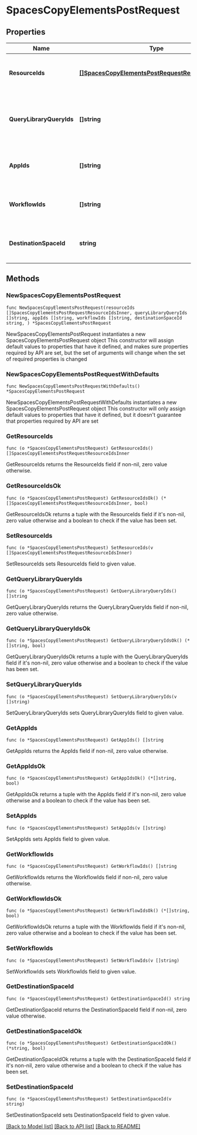 # SpacesCopyElementsPostRequest

## Properties

Name | Type | Description | Notes
------------ | ------------- | ------------- | -------------
**ResourceIds** | [**[]SpacesCopyElementsPostRequestResourceIdsInner**](SpacesCopyElementsPostRequestResourceIdsInner.md) | List of resource uuids to copy to the new space. | 
**QueryLibraryQueryIds** | **[]string** | List of query library query uuids to copy to the new space. | 
**AppIds** | **[]string** | List of app or module uuids to copy to the new space. | 
**WorkflowIds** | **[]string** | List of workflow ids to copy to the new space. | 
**DestinationSpaceId** | **string** | The id of the space to copy the elements to. | 

## Methods

### NewSpacesCopyElementsPostRequest

`func NewSpacesCopyElementsPostRequest(resourceIds []SpacesCopyElementsPostRequestResourceIdsInner, queryLibraryQueryIds []string, appIds []string, workflowIds []string, destinationSpaceId string, ) *SpacesCopyElementsPostRequest`

NewSpacesCopyElementsPostRequest instantiates a new SpacesCopyElementsPostRequest object
This constructor will assign default values to properties that have it defined,
and makes sure properties required by API are set, but the set of arguments
will change when the set of required properties is changed

### NewSpacesCopyElementsPostRequestWithDefaults

`func NewSpacesCopyElementsPostRequestWithDefaults() *SpacesCopyElementsPostRequest`

NewSpacesCopyElementsPostRequestWithDefaults instantiates a new SpacesCopyElementsPostRequest object
This constructor will only assign default values to properties that have it defined,
but it doesn't guarantee that properties required by API are set

### GetResourceIds

`func (o *SpacesCopyElementsPostRequest) GetResourceIds() []SpacesCopyElementsPostRequestResourceIdsInner`

GetResourceIds returns the ResourceIds field if non-nil, zero value otherwise.

### GetResourceIdsOk

`func (o *SpacesCopyElementsPostRequest) GetResourceIdsOk() (*[]SpacesCopyElementsPostRequestResourceIdsInner, bool)`

GetResourceIdsOk returns a tuple with the ResourceIds field if it's non-nil, zero value otherwise
and a boolean to check if the value has been set.

### SetResourceIds

`func (o *SpacesCopyElementsPostRequest) SetResourceIds(v []SpacesCopyElementsPostRequestResourceIdsInner)`

SetResourceIds sets ResourceIds field to given value.


### GetQueryLibraryQueryIds

`func (o *SpacesCopyElementsPostRequest) GetQueryLibraryQueryIds() []string`

GetQueryLibraryQueryIds returns the QueryLibraryQueryIds field if non-nil, zero value otherwise.

### GetQueryLibraryQueryIdsOk

`func (o *SpacesCopyElementsPostRequest) GetQueryLibraryQueryIdsOk() (*[]string, bool)`

GetQueryLibraryQueryIdsOk returns a tuple with the QueryLibraryQueryIds field if it's non-nil, zero value otherwise
and a boolean to check if the value has been set.

### SetQueryLibraryQueryIds

`func (o *SpacesCopyElementsPostRequest) SetQueryLibraryQueryIds(v []string)`

SetQueryLibraryQueryIds sets QueryLibraryQueryIds field to given value.


### GetAppIds

`func (o *SpacesCopyElementsPostRequest) GetAppIds() []string`

GetAppIds returns the AppIds field if non-nil, zero value otherwise.

### GetAppIdsOk

`func (o *SpacesCopyElementsPostRequest) GetAppIdsOk() (*[]string, bool)`

GetAppIdsOk returns a tuple with the AppIds field if it's non-nil, zero value otherwise
and a boolean to check if the value has been set.

### SetAppIds

`func (o *SpacesCopyElementsPostRequest) SetAppIds(v []string)`

SetAppIds sets AppIds field to given value.


### GetWorkflowIds

`func (o *SpacesCopyElementsPostRequest) GetWorkflowIds() []string`

GetWorkflowIds returns the WorkflowIds field if non-nil, zero value otherwise.

### GetWorkflowIdsOk

`func (o *SpacesCopyElementsPostRequest) GetWorkflowIdsOk() (*[]string, bool)`

GetWorkflowIdsOk returns a tuple with the WorkflowIds field if it's non-nil, zero value otherwise
and a boolean to check if the value has been set.

### SetWorkflowIds

`func (o *SpacesCopyElementsPostRequest) SetWorkflowIds(v []string)`

SetWorkflowIds sets WorkflowIds field to given value.


### GetDestinationSpaceId

`func (o *SpacesCopyElementsPostRequest) GetDestinationSpaceId() string`

GetDestinationSpaceId returns the DestinationSpaceId field if non-nil, zero value otherwise.

### GetDestinationSpaceIdOk

`func (o *SpacesCopyElementsPostRequest) GetDestinationSpaceIdOk() (*string, bool)`

GetDestinationSpaceIdOk returns a tuple with the DestinationSpaceId field if it's non-nil, zero value otherwise
and a boolean to check if the value has been set.

### SetDestinationSpaceId

`func (o *SpacesCopyElementsPostRequest) SetDestinationSpaceId(v string)`

SetDestinationSpaceId sets DestinationSpaceId field to given value.



[[Back to Model list]](../README.md#documentation-for-models) [[Back to API list]](../README.md#documentation-for-api-endpoints) [[Back to README]](../README.md)


